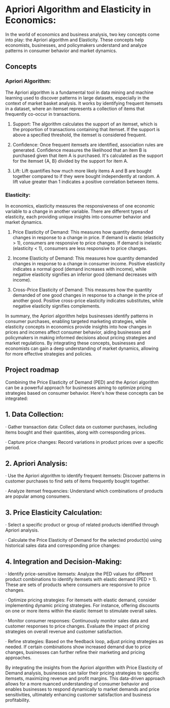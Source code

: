 # Apriori Algorithm and Elasticity in Economics:

In the world of economics and business analysis, two key concepts come into play: the Apriori algorithm and Elasticity. These concepts help economists, businesses, and policymakers understand and analyze patterns in consumer behavior and market dynamics.

## Concepts

### Apriori Algorithm:

The Apriori algorithm is a fundamental tool in data mining and machine learning used to discover patterns in large datasets, especially in the context of market basket analysis. It works by identifying frequent itemsets in a dataset, where an itemset represents a collection of items that frequently co-occur in transactions.

1. Support: The algorithm calculates the support of an itemset, which is the proportion of transactions containing that itemset. If the support is above a specified threshold, the itemset is considered frequent.

2. Confidence: Once frequent itemsets are identified, association rules are generated. Confidence measures the likelihood that an item B is purchased given that item A is purchased. It's calculated as the support for the itemset {A, B} divided by the support for item A.

3. Lift: Lift quantifies how much more likely items A and B are bought together compared to if they were bought independently at random. A lift value greater than 1 indicates a positive correlation between items.

### Elasticity:

In economics, elasticity measures the responsiveness of one economic variable to a change in another variable. There are different types of elasticity, each providing unique insights into consumer behavior and market dynamics.

1. Price Elasticity of Demand: This measures how quantity demanded changes in response to a change in price. If demand is elastic (elasticity > 1), consumers are responsive to price changes. If demand is inelastic (elasticity < 1), consumers are less responsive to price changes.

2. Income Elasticity of Demand: This measures how quantity demanded changes in response to a change in consumer income. Positive elasticity indicates a normal good (demand increases with income), while negative elasticity signifies an inferior good (demand decreases with income).

3. Cross-Price Elasticity of Demand: This measures how the quantity demanded of one good changes in response to a change in the price of another good. Positive cross-price elasticity indicates substitutes, while negative elasticity signifies complements.

In summary, the Apriori algorithm helps businesses identify patterns in consumer purchases, enabling targeted marketing strategies, while elasticity concepts in economics provide insights into how changes in prices and incomes affect consumer behavior, aiding businesses and policymakers in making informed decisions about pricing strategies and market regulations. By integrating these concepts, businesses and economists can gain a deep understanding of market dynamics, allowing for more effective strategies and policies.


## Project roadmap
Combining the Price Elasticity of Demand (PED) and the Apriori algorithm can be a powerful approach for businesses aiming to optimize pricing strategies based on consumer behavior. Here's how these concepts can be integrated:

## 1. Data Collection:

· Gather transaction data: Collect data on customer purchases, including items bought and their quantities, along with corresponding prices.

· Capture price changes: Record variations in product prices over a specific period.

## 2. Apriori Analysis:

· Use the Apriori algorithm to identify frequent itemsets: Discover patterns in customer purchases to find sets of items frequently bought together.

· Analyze itemset frequencies: Understand which combinations of products are popular among consumers.

## 3. Price Elasticity Calculation:

· Select a specific product or group of related products identified through Apriori analysis.

· Calculate the Price Elasticity of Demand for the selected product(s) using historical sales data and corresponding price changes:

## 4. Integration and Decision-Making:

· Identify price-sensitive itemsets: Analyze the PED values for different product combinations to identify itemsets with elastic demand (PED > 1). These are sets of products where consumers are responsive to price changes.

· Optimize pricing strategies: For itemsets with elastic demand, consider implementing dynamic pricing strategies. For instance, offering discounts on one or more items within the elastic itemset to stimulate overall sales.

· Monitor consumer responses: Continuously monitor sales data and customer responses to price changes. Evaluate the impact of pricing strategies on overall revenue and customer satisfaction.

· Refine strategies: Based on the feedback loop, adjust pricing strategies as needed. If certain combinations show increased demand due to price changes, businesses can further refine their marketing and pricing approaches.

By integrating the insights from the Apriori algorithm with Price Elasticity of Demand analysis, businesses can tailor their pricing strategies to specific itemsets, maximizing revenue and profit margins. This data-driven approach allows for a more nuanced understanding of consumer behavior and enables businesses to respond dynamically to market demands and price sensitivities, ultimately enhancing customer satisfaction and business profitability.
